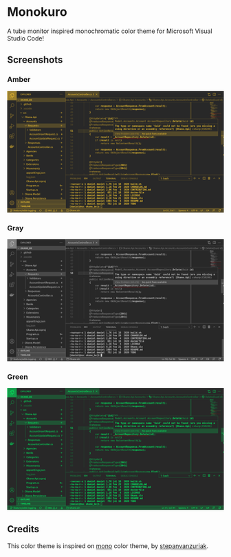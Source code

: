 # Monokuro

A tube monitor inspired monochromatic color theme for Microsoft Visual Studio Code!

## Screenshots

### Amber

![Monokuro Amber][monokuro_amber]

### Gray

![Monokuro Gray][monokuro_gray]

### Green

![Monokuro Green][monokuro_green]

## Credits

This color theme is inspired on [mono][mono_theme] color theme, by [stepanvanzuriak][mono_repository].



[mono_theme]: https://marketplace.visualstudio.com/items?itemName=StepanVanzuriak.mono
[mono_repository]: https://github.com/stepanvanzuriak/mono
[monokuro_amber]: https://github.com/dandev486/monokuro/raw/master/screenshots/monokuro-amber.png "Monokuro Amber"
[monokuro_gray]: https://github.com/dandev486/monokuro/raw/master/screenshots/monokuro-gray.png "Monokuro Gray"
[monokuro_green]: https://github.com/dandev486/monokuro/raw/master/screenshots/monokuro-green.png "Monokuro Green"
